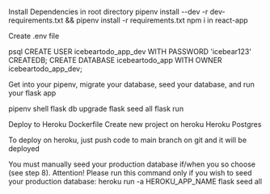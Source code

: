 Install Dependencies in root directory
pipenv install --dev -r dev-requirements.txt && pipenv install -r requirements.txt
npm i in react-app

Create .env file

psql
CREATE USER icebeartodo_app_dev WITH PASSWORD 'icebear123' CREATEDB;
CREATE DATABASE icebeartodo_app WITH OWNER icebeartodo_app_dev;

Get into your pipenv, migrate your database, seed your database, and run your flask app

pipenv shell
flask db upgrade
flask seed all
flask run

Deploy to Heroku
Dockerfile
Create new project on heroku
Heroku Postgres

To deploy on heroku, just push code to main branch on git and it will be deployed

You must manually seed your production database if/when you so choose (see step 8). Attention! Please run this command only if you wish to seed your production database: heroku run -a HEROKU_APP_NAME flask seed all

